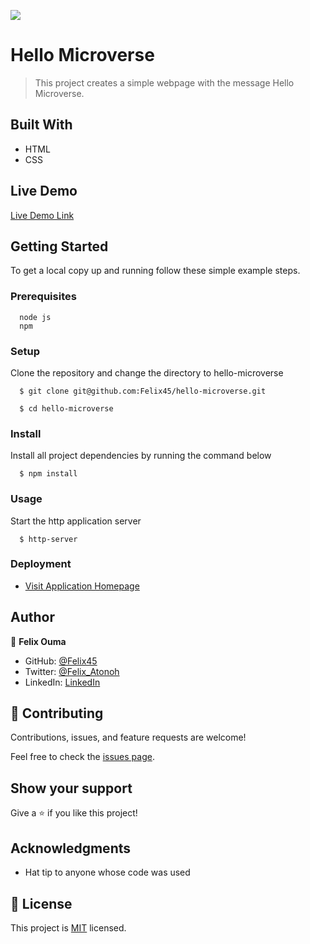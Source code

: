 ![](https://img.shields.io/badge/Microverse-blueviolet)

# Hello Microverse

> This project creates a simple webpage with the message Hello Microverse.


## Built With

- HTML
- CSS


## Live Demo

[Live Demo Link](https://felix45.github.io/hello-microverse/)


## Getting Started

To get a local copy up and running follow these simple example steps.

### Prerequisites
```
  node js
  npm

```
### Setup
Clone the repository and change the directory to hello-microverse

``` 
  $ git clone git@github.com:Felix45/hello-microverse.git

  $ cd hello-microverse

```

### Install
Install all project dependencies by running the command below
 
``` 
  $ npm install
```
### Usage
Start the http application server
``` 
  $ http-server
```

### Deployment
- [Visit Application Homepage](http://localhost:8080)



## Author

👤 **Felix Ouma**

- GitHub: [@Felix45](https://github.com/Felix45)
- Twitter: [@Felix_Atonoh](https://twitter.com/Felix_Atonoh)
- LinkedIn: [LinkedIn](https://www.linkedin.com/in/felix-ouma-639766b0/)


## 🤝 Contributing

Contributions, issues, and feature requests are welcome!

Feel free to check the [issues page](https://github.com/Felix45/hello-microverse/issues).

## Show your support

Give a ⭐️ if you like this project!

## Acknowledgments

- Hat tip to anyone whose code was used

## 📝 License

This project is [MIT](https://github.com/git/git-scm.com/blob/main/MIT-LICENSE.txt) licensed.